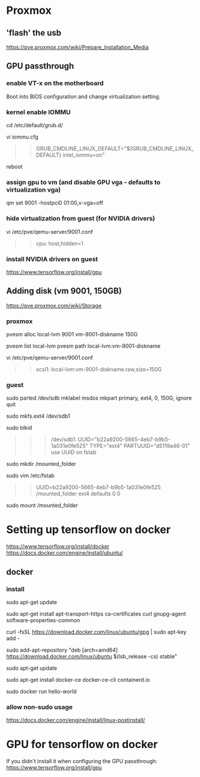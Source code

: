 # Proxmox

## 'flash' the usb 

https://pve.proxmox.com/wiki/Prepare_Installation_Media

## GPU passthrough

### enable VT-x on the motherboard

Boot into BIOS configuration and change virtualization setting.

### kernel enable IOMMU

cd /etc/default/grub.d/

vi iommu.cfg
>> GRUB_CMDLINE_LINUX_DEFAULT="${GRUB_CMDLINE_LINUX_DEFAULT} intel_iommu=on"

reboot

### assign gpu to vm (and disable GPU vga - defaults to virtualization vga)

qm set 9001 -hostpci0 01:00,x-vga=off

### hide virtualization from guest (for NVIDIA drivers)

vi /etc/pve/qemu-server/9001.conf
>> cpu: host,hidden=1

### install NVIDIA drivers on guest

https://www.tensorflow.org/install/gpu

## Adding disk (vm 9001, 150GB)

https://pve.proxmox.com/wiki/Storage

### proxmox

pvesm alloc local-lvm 9001 vm-9001-diskname 150G

pvesm list local-lvm
pvesm path local-lvm:vm-9001-diskname

vi /etc/pve/qemu-server/9001.conf
>> scsi1: local-lvm:vm-9001-diskname.raw,size=150G

### guest

sudo parted /dev/sdb
mklabel msdos
mkpart
primary, ext4, 0, 150G, ignore
quit

sudo mkfs.ext4 /dev/sdb1

sudo blkid
>>> /dev/sdb1: UUID="b22a9200-5665-4eb7-b9b5-1a031e0fe525" TYPE="ext4" PARTUUID="d5119a46-01"
> use UUID on fstab

sudo mkdir /mounted_folder

sudo vim /etc/fstab
>> UUID=b22a9200-5665-4eb7-b9b5-1a031e0fe525 /mounted_folder ext4  defaults    0    0

sudo mount /mounted_folder


# Setting up tensorflow on docker

https://www.tensorflow.org/install/docker
https://docs.docker.com/engine/install/ubuntu/

## docker 

### install
sudo apt-get update

sudo apt-get install apt-transport-https ca-certificates curl gnupg-agent software-properties-common

curl -fsSL https://download.docker.com/linux/ubuntu/gpg | sudo apt-key add -

sudo add-apt-repository "deb [arch=amd64] https://download.docker.com/linux/ubuntu $(lsb_release -cs) stable"

sudo apt-get update

sudo apt-get install docker-ce docker-ce-cli containerd.io

sudo docker run hello-world

### allow non-sudo usage

https://docs.docker.com/engine/install/linux-postinstall/


# GPU for tensorflow on docker

If you didn't install it when configuring the GPU passthrough:
https://www.tensorflow.org/install/gpu

